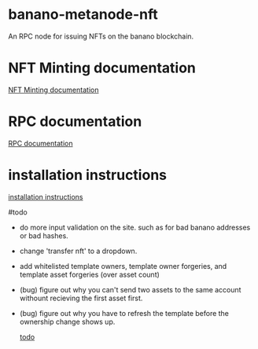 # banano-metanode-nft

An RPC node for issuing NFTs on the banano blockchain.

# NFT Minting documentation

  [NFT Minting documentation](docs/creating-nfts.md)

# RPC documentation

  [RPC documentation](docs/documentation.md)


# installation instructions

  [installation instructions](docs/installation.md)

#todo
- do more input validation on the site. such as for bad banano addresses or bad hashes.
- change 'transfer nft' to a dropdown.
- add whitelisted template owners, template owner forgeries, and template asset forgeries (over asset count)
- (bug) figure out why you can't send two assets to the same account withount recieving the first asset first.
- (bug) figure out why you have to refresh the template before the ownership change shows up.

  [todo](https://github.com/BananoCoin/banano-metanode-nft/issues)
